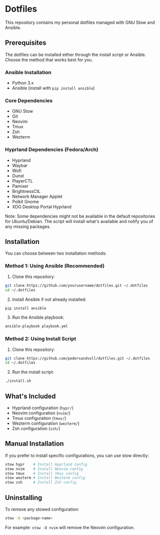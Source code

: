 # Dotfiles

This repository contains my personal dotfiles managed with GNU Stow and Ansible.

## Prerequisites

The dotfiles can be installed either through the install script or Ansible. Choose the method that works best for you.

### Ansible Installation
- Python 3.x
- Ansible (install with `pip install ansible`)

### Core Dependencies
- GNU Stow
- Git
- Neovim
- Tmux
- Zsh
- Wezterm

### Hyprland Dependencies (Fedora/Arch)
- Hyprland
- Waybar
- Wofi
- Dunst
- PlayerCTL
- Pamixer
- BrightnessCtL
- Network Manager Applet
- Polkit Gnome
- XDG Desktop Portal Hyprland

Note: Some dependencies might not be available in the default repositories for Ubuntu/Debian. The script will install what's available and notify you of any missing packages.

## Installation

You can choose between two installation methods:

### Method 1: Using Ansible (Recommended)

1. Clone this repository:
```bash
git clone https://github.com/yourusername/dotfiles.git ~/.dotfiles
cd ~/.dotfiles
```

2. Install Ansible if not already installed:
```bash
pip install ansible
```

3. Run the Ansible playbook:
```bash
ansible-playbook playbook.yml
```

### Method 2: Using Install Script

1. Clone this repository:
```bash
git clone https://github.com/pedersandvoll/dotfiles.git ~/.dotfiles
cd ~/.dotfiles
```

2. Run the install script:
```bash
./install.sh
```

## What's Included

- Hyprland configuration (`hypr/`)
- Neovim configuration (`nvim/`)
- Tmux configuration (`tmux/`)
- Wezterm configuration (`wezterm/`)
- Zsh configuration (`zsh/`)

## Manual Installation

If you prefer to install specific configurations, you can use stow directly:

```bash
stow hypr    # Install Hyprland config
stow nvim    # Install Neovim config
stow tmux    # Install Tmux config
stow wezterm # Install Wezterm config
stow zsh     # Install Zsh config
```

## Uninstalling

To remove any stowed configuration:

```bash
stow -D <package-name>
```

For example: `stow -D nvim` will remove the Neovim configuration.
